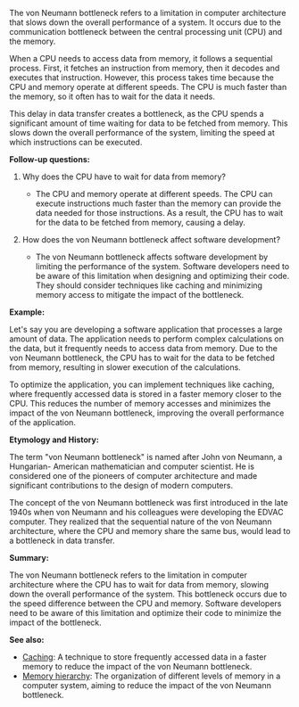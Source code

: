 The von Neumann bottleneck refers to a limitation in computer architecture that
slows down the overall performance of a system. It occurs due to the
communication bottleneck between the central processing unit (CPU) and the
memory.

When a CPU needs to access data from memory, it follows a sequential process.
First, it fetches an instruction from memory, then it decodes and executes that
instruction. However, this process takes time because the CPU and memory
operate at different speeds. The CPU is much faster than the memory, so it
often has to wait for the data it needs.

This delay in data transfer creates a bottleneck, as the CPU spends a significant
amount of time waiting for data to be fetched from memory. This slows down the
overall performance of the system, limiting the speed at which instructions can
be executed.

**Follow-up questions:**

1. Why does the CPU have to wait for data from memory?
   - The CPU and memory operate at different speeds. The CPU can execute
     instructions much faster than the memory can provide the data needed for
     those instructions. As a result, the CPU has to wait for the data to be
     fetched from memory, causing a delay.

2. How does the von Neumann bottleneck affect software development?
   - The von Neumann bottleneck affects software development by limiting the
     performance of the system. Software developers need to be aware of this
     limitation when designing and optimizing their code. They should consider
     techniques like caching and minimizing memory access to mitigate the
     impact of the bottleneck.

**Example:**

Let's say you are developing a software application that processes a large
amount of data. The application needs to perform complex calculations on the
data, but it frequently needs to access data from memory. Due to the von Neumann
bottleneck, the CPU has to wait for the data to be fetched from memory,
resulting in slower execution of the calculations.

To optimize the application, you can implement techniques like caching, where
frequently accessed data is stored in a faster memory closer to the CPU. This
reduces the number of memory accesses and minimizes the impact of the von
Neumann bottleneck, improving the overall performance of the application.

**Etymology and History:**

The term "von Neumann bottleneck" is named after John von Neumann, a Hungarian-
American mathematician and computer scientist. He is considered one of the
pioneers of computer architecture and made significant contributions to the
design of modern computers.

The concept of the von Neumann bottleneck was first introduced in the late 1940s
when von Neumann and his colleagues were developing the EDVAC computer. They
realized that the sequential nature of the von Neumann architecture, where the
CPU and memory share the same bus, would lead to a bottleneck in data transfer.

**Summary:**

The von Neumann bottleneck refers to the limitation in computer architecture
where the CPU has to wait for data from memory, slowing down the overall
performance of the system. This bottleneck occurs due to the speed difference
between the CPU and memory. Software developers need to be aware of this
limitation and optimize their code to minimize the impact of the bottleneck.

**See also:**

- [Caching](?concept=caching&specialist_role=ML+Engineer&target_audience=Software+developer):
  A technique to store frequently accessed data in a faster memory to reduce
  the impact of the von Neumann bottleneck.
- [Memory hierarchy](?concept=memory+hierarchy&specialist_role=ML+Engineer&target_audience=Software+developer):
  The organization of different levels of memory in a computer system, aiming to
  reduce the impact of the von Neumann bottleneck.